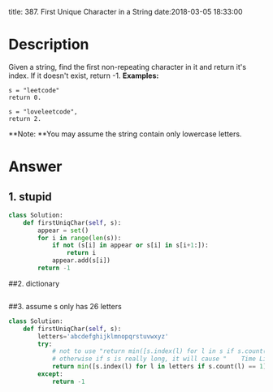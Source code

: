 title: 387. First Unique Character in a String
date:2018-03-05 18:33:00

# Description
Given a string, find the first non-repeating character in it and return it's index. If it doesn't exist, return -1.
**Examples:**
```
s = "leetcode"
return 0.

s = "loveleetcode",
return 2.
```
**Note: **You may assume the string contain only lowercase letters.

# Answer

## 1. stupid
```python
class Solution:
    def firstUniqChar(self, s):
        appear = set()
        for i in range(len(s)):
            if not (s[i] in appear or s[i] in s[i+1:]):
                return i
            appear.add(s[i])
        return -1
```

##2. dictionary
```python

```

##3. assume s only has 26 letters
```python
class Solution:
    def firstUniqChar(self, s):
        letters='abcdefghijklmnopqrstuvwxyz'
        try:
            # not to use "return min([s.index(l) for l in s if s.count(l) == 1])"
            # otherwise if s is really long, it will cause "	Time Limit Exceeded"
            return min([s.index(l) for l in letters if s.count(l) == 1])
        except:
            return -1
```